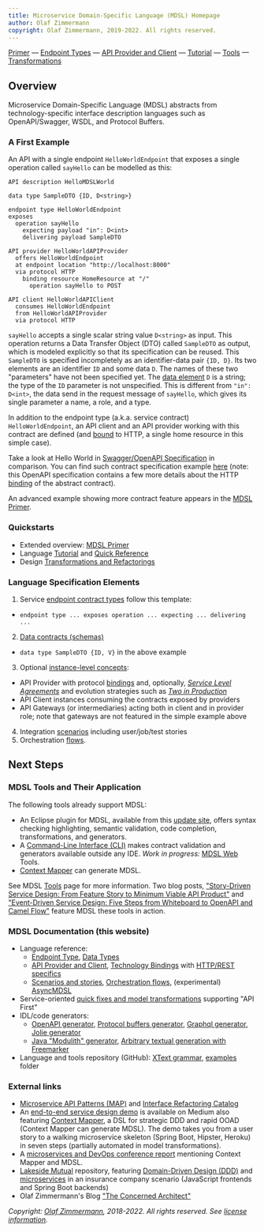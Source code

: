 ```yaml
---
title: Microservice Domain-Specific Language (MDSL) Homepage
author: Olaf Zimmermann
copyright: Olaf Zimmermann, 2019-2022. All rights reserved.
---
```


[Primer](./primer) &mdash; [Endpoint Types](./servicecontract) &mdash; [API Provider and Client](./optionalparts) &mdash; [Tutorial](./tutorial) &mdash; [Tools](./tools)  &mdash;[Transformations](./soad.md)

## Overview
Microservice Domain-Specific Language (MDSL) abstracts from technology-specific interface description languages such as OpenAPI/Swagger, WSDL, and <!-- gRPC --> Protocol Buffers. 

<!--
> If the URI of this page is `https://socadk.github.io/MDSL/index`, you are looking at the GitHub pages of the next version (technology preview)! Please refer to [https://microservice-api-patterns.github.io/MDSL-Specification/index](https://microservice-api-patterns.github.io/MDSL-Specification/index) for the latest public open source version.
-->

### A First Example 

An API with a single endpoint `HelloWorldEndpoint` that exposes a single operation called `sayHello` can be modelled as this: <!-- The `Hello World` of MDSL and service design specifies a single endpoint `HelloWorldEndpoint` that exposes an operation `sayHello`: -->

~~~
API description HelloMDSLWorld

data type SampleDTO {ID, D<string>} 

endpoint type HelloWorldEndpoint
exposes 
  operation sayHello 
    expecting payload "in": D<int>  
    delivering payload SampleDTO

API provider HelloWorldAPIProvider
  offers HelloWorldEndpoint 
  at endpoint location "http://localhost:8000" 
  via protocol HTTP 
    binding resource HomeResource at "/"
      operation sayHello to POST 
  
API client HelloWorldAPIClient
  consumes HelloWorldEndpoint 
  from HelloWorldAPIProvider
  via protocol HTTP 
~~~

`sayHello` accepts a single scalar string value `D<string>` as input. This operation returns a Data Transfer Object (DTO) called `SampleDTO` as output, which is modeled explicitly so that its specification can be reused. This `SampleDTO` is specified incompletely as an identifier-data pair `{ID, D}`. Its two elements are an identifier `ID` and some data `D`. The names of these two "parameters" have not been specified yet. The [data element](https://microservice-api-patterns.org/patterns/structure/elementStereotypes/DataElement) `D` is a string; the type of the `ID` parameter is not unspecified. This is different from `"in": D<int>`,  the data send in the request message of `sayHello`, which gives its single parameter a name, a role, and a type. 

In addition to the endpoint type (a.k.a. service contract) `HelloWorldEndpoint`, an API client and an API provider working with this contract are defined (and [bound](./bindings) to HTTP, a single home resource in this simple case). 

Take a look at Hello World in [Swagger/OpenAPI Specification](https://swagger.io/blog/api-development/getting-started-with-swagger-i-what-is-swagger/) in comparison. You can find such contract specification example [here](./HelloWorldWebsitePrimer.yaml) (note: this OpenAPI specification contains a few more details about the HTTP [binding](./bindings) of the abstract contract). 

<!-- TODO (H) could also link to Protocol Buffers, GraphQL, WSDL/XML schema here; files are in here: HelloWorldWebsitePrimerGeneratedIDLs.zip -->

An advanced example showing more contract feature appears in the [MDSL Primer](./primer).

### Quickstarts

* Extended overview: [MDSL Primer](./primer)
* Language [Tutorial](./tutorial) and [Quick Reference](./quickreference) <!-- providing skeletons -->
* Design [Transformations and Refactorings](./soad.md)

### Language Specification Elements 

1. Service [endpoint contract types](./servicecontract) follow this template: 
  * `endpoint type ... exposes operation ... expecting ... delivering ...`
2. [Data contracts (schemas)](./datacontract)
  *  `data type SampleDTO {ID, V}` in the above example
3. Optional [instance-level concepts](./optionalparts):
  * API Provider with protocol [bindings](./bindings) and, optionally, [*Service Level Agreements*](https://microservice-api-patterns.org/patterns/quality/qualityManagementAndGovernance/ServiceLevelAgreement) and evolution strategies such as [*Two in Production*](https://microservice-api-patterns.org/patterns/evolution/TwoInProduction)
  * API Client instances consuming the contracts exposed by providers
  * API Gateways (or intermediaries) acting both in client and in provider role; note that gateways are not featured in the simple example above
4. Integration [scenarios](scenarios.md) including user/job/test stories 
5. Orchestration [flows](flows.md).

<!-- See these concepts in action in the [tutorial](./tutorial), the [quick reference](./quickreference), the [SOAD transformations](./soad) page, and on the [example](./examples) page. -->

## Next Steps

### MDSL Tools and Their Application

The following tools already support MDSL:

* An Eclipse plugin for MDSL, available from this [update site](./updates/), offers syntax checking highlighting, semantic validation, code completion, transformations, and generators.
* A [Command-Line Interface (CLI)](./tools#command-line-interface-cli-tools) makes contract validation and generators available outside any IDE. <!-- https://github.com/Microservice-API-Patterns/MDSL-Specification/tree/master/dsl-core/io.mdsl.cli --> *Work in progress:* [MDSL Web](https://mdsl-web.herokuapp.com/) Tools.
* [Context Mapper](https://contextmapper.org/docs/mdsl/) can generate MDSL.

See MDSL [Tools](./tools) page for more information. Two blog posts, ["Story-Driven Service Design: From Feature Story to Minimum Viable API Product"](https://ozimmer.ch/practices/2022/01/20/StoryDrivenServiceDesignDemo.html)
and ["Event-Driven Service Design: Five Steps from Whiteboard to OpenAPI and Camel Flow"](https://ozimmer.ch/practices/2022/01/13/EventDrivenServiceDesignDemo.html) feature MDSL these tools in action.

### MDSL Documentation (this website)

* Language reference: 
  * [Endpoint Type](./servicecontract), [Data Types](./datacontract)
  * [API Provider and Client](./optionalparts), [Technology Bindings](./bindings) with [HTTP/REST specifics](./http-rest) 
  * [Scenarios and stories](./scenarios), [Orchestration flows](./flows), (experimental) [AsyncMDSL](./async-mdsl) 
* Service-oriented [quick fixes and model transformations](./soad.md) supporting "API First" 
* IDL/code generators: 
  * [OpenAPI generator](./generators/open-api), [Protocol buffers generator](./generators/protocol-buffers), [Graphql generator](./generators/graphql), [Jolie generator](./generators/jolie) 
  * [Java "Modulith" generator](./generators/java), [Arbitrary textual generation with Freemarker](./generators/freemarker)
* Language and tools repository (GitHub): [XText grammar](https://github.com/Microservice-API-Patterns/MDSL-Specification/blob/master/dsl-core/io.mdsl/src/io/mdsl/APIDescription.xtext), [examples](https://github.com/Microservice-API-Patterns/MDSL-Specification/tree/master/examples) folder


### External links 

* [Microservice API Patterns (MAP)](https://microservice-api-patterns.org/) and [Interface Refactoring Catalog](https://interface-refactoring.github.io/)
* An [end-to-end service design demo](https://medium.com/olzzio/domain-driven-service-design-with-context-mapper-and-mdsl-d5a0fc6091c2) is available on Medium also featuring [Context Mapper](https://contextmapper.org/), a DSL for strategic DDD and rapid OOAD (Context Mapper can generate MDSL). The demo takes you from a user story to a walking microservice skeleton (Spring Boot, Hipster, Heroku) in seven steps (partially automated in model transformations).
* A [microservices and DevOps conference report](https://www.computer.org/csdl/magazine/so/2020/01/08938118/1fUSO0QBDnW) mentioning Context Mapper and MDSL.
* [Lakeside Mutual](https://github.com/Microservice-API-Patterns/LakesideMutual) repository, featuring [Domain-Driven Design (DDD)](https://www.ifs.hsr.ch/index.php?id=15666&L=4) and [microservices](https://www.ifs.hsr.ch/index.php?id=15266&L=4) in an insurance company scenario (JavaScript frontends and Spring Boot backends)
* Olaf Zimmermann's Blog ["The Concerned Architect"](https://ozimmer.ch/blog/)

*Copyright: [Olaf Zimmermann](https://ozimmer.ch/index.html), 2018-2022. All rights reserved. See [license information](https://github.com/Microservice-API-Patterns/MDSL-Specification/blob/master/LICENSE).*

<!-- *EOF* -->
